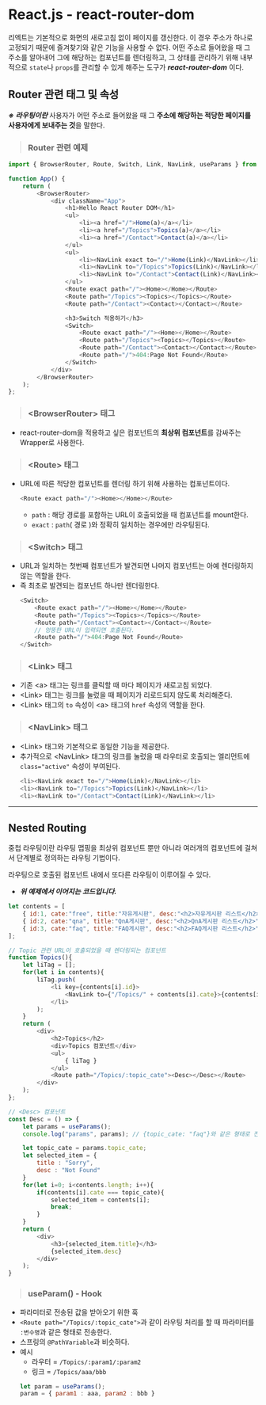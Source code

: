# React.js - react-router-dom
리엑트는 기본적으로 화면의 새로고침 없이 페이지를 갱신한다. 이 경우 주소가 하나로 고정되기 때문에 즐겨찾기와 같은 기능을 사용할 수 없다. 어떤 주소로 들어왔을 때 그 주소를 알아내어 그에 해당하는 컴포넌트를 렌더링하고, 그 상태를 관리하기 위해 내부적으로 ```state```나 ```props```를 관리할 수 있게 해주는 도구가 ***react-router-dom*** 이다.

## Router 관련 태그 및 속성
***※ 라우팅이란*** 사용자가 어떤 주소로 들어왔을 때 그 **주소에 해당하는 적당한 페이지를 사용자에게 보내주는 것**을 말한다.
> ### Router 관련 예제
```javascript
import { BrowserRouter, Route, Switch, Link, NavLink, useParams } from "react-router-dom";

function App() {
    return (
        <BrowserRouter>
            <div className="App">
                <h1>Hello React Router DOM</h1>
                <ul>
                    <li><a href="/">Home(a)</a></li>
                    <li><a href="/Topics">Topics(a)</a></li>
                    <li><a href="/Contact">Contact(a)</a></li>
                </ul>
                <ul>
                    <li><NavLink exact to="/">Home(Link)</NavLink></li>
                    <li><NavLink to="/Topics">Topics(Link)</NavLink></li>
                    <li><NavLink to="/Contact">Contact(Link)</NavLink></li>
                </ul>
                <Route exact path="/"><Home></Home></Route>
                <Route path="/Topics"><Topics></Topics></Route>
                <Route path="/Contact"><Contact></Contact></Route>

                <h3>Switch 적용하기</h3>
                <Switch>
                    <Route exact path="/"><Home></Home></Route>
                    <Route path="/Topics"><Topics></Topics></Route>
                    <Route path="/Contact"><Contact></Contact></Route>
                    <Route path="/">404:Page Not Found</Route>
                </Switch>
            </div>
        </BrowserRouter>
    );
};
```
> ### \<BrowserRouter> 태그
- react-router-dom을 적용하고 싶은 컴포넌트의 **최상위 컴포넌트**를 감싸주는 Wrapper로 사용한다.
> ### \<Route> 태그
- URL에 따른 적당한 컴포넌트를 렌더링 하기 위해 사용하는 컴포넌트이다.
  ```javascript
  <Route exact path="/"><Home></Home></Route>
  ```
  - ```path``` : 해당 경로를 포함하는 URL이 호출되었을 때 컴포넌트를 mount한다.
  - ```exact``` : ```path```( 경로 )와 정확히 일치하는 경우에만 라우팅된다.
> ### \<Switch> 태그
- URL과 일치하는 첫번째 컴포넌트가 발견되면 나머지 컴포넌트는 아예 렌더링하지 않는 역할을 한다.
- 즉 최초로 발견되는 컴포넌트 하나만 렌더링한다.
  ```javascript
  <Switch>
      <Route exact path="/"><Home></Home></Route>
      <Route path="/Topics"><Topics></Topics></Route>
      <Route path="/Contact"><Contact></Contact></Route>
      // 엉뚱한 URL이 입력되면 호출된다.
      <Route path="/">404:Page Not Found</Route>
  </Switch>
  ```

> ### \<Link> 태그
- 기존 \<a> 태그는 링크를 클릭할 때 마다 페이지가 새로고침 되었다.
- \<Link> 태그는 링크를 눌렀을 때 페이지가 리로드되지 않도록 처리해준다.
- \<Link> 태그의 ```to``` 속성이 \<a> 태그의 ```href``` 속성의 역할을 한다.

> ### \<NavLink> 태그
- \<Link> 태그와 기본적으로 동일한 기능을 제공한다.
- 추가적으로 \<NavLink> 태그의 링크를 눌렀을 때 라우터로 호출되는 엘리먼트에 ```class="active"``` 속성이 부여된다.
  ```javascript
  <li><NavLink exact to="/">Home(Link)</NavLink></li>
  <li><NavLink to="/Topics">Topics(Link)</NavLink></li>
  <li><NavLink to="/Contact">Contact(Link)</NavLink></li>
  ```

***
## Nested Routing
중첩 라우팅이란 라우팅 맵핑을 최상위 컴포넌트 뿐만 아니라 여러개의 컴포넌트에 걸쳐서 단계별로 정의하는 라우팅 기법이다.

라우팅으로 호출된 컴포넌트 내에서 또다른 라우팅이 이루어질 수 있다.
- ***위 예제에서 이어지는 코드입니다.***
```javascript
let contents = [
    { id:1, cate:"free", title:"자유게시판", desc:"<h2>자유게시판 리스트</h2>" },
    { id:2, cate:"qna", title:"QnA게시판", desc:"<h2>QnA게시판 리스트</h2>" },
    { id:3, cate:"faq", title:"FAQ게시판", desc:"<h2>FAQ게시판 리스트</h2>" }
];

// Topic 관련 URL이 호출되었을 때 렌더링되는 컴포넌트
function Topics(){
    let liTag = [];
    for(let i in contents){
        liTag.push(
            <li key={contents[i].id}>
                <NavLink to={"/Topics/" + contents[i].cate}>{contents[i].title}</NavLink>
            </li>
        );
    }
    return (
        <div>
            <h2>Topics</h2>
            <div>Topics 컴포넌트</div>
            <ul>
                { liTag }
            </ul>
            <Route path="/Topics/:topic_cate"><Desc></Desc></Route>        
        </div>
    );
};

// <Desc> 컴포넌트
const Desc = () => {
    let params = useParams();
    console.log("params", params); // {topic_cate: "faq"}와 같은 형태로 전송됨

    let topic_cate = params.topic_cate;
    let selected_item = {
        title : "Sorry",
        desc : "Not Found"
    }
    for(let i=0; i<contents.length; i++){
        if(contents[i].cate === topic_cate){
            selected_item = contents[i];
            break;
        }
    }
    return (
        <div>
            <h3>{selected_item.title}</h3>
            {selected_item.desc}
        </div>
    );
}
```

> ### useParam() - Hook
- 파라미터로 전송된 값을 받아오기 위한 훅
- ```<Route path="/Topics/:topic_cate">```과 같이 라우팅 처리를 할 때 파라미터를 ```:변수명```과 같은 형태로 전송한다.
- 스프링의 ```@PathVariable```과 비슷하다.
- 예시
  - 라우터 = ```/Topics/:param1/:param2```
  - 링크 = ```/Topics/aaa/bbb```
  ```javascript
  let param = useParams();
  param = { param1 : aaa, param2 : bbb }
  ```